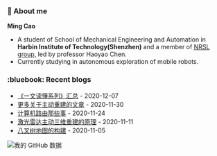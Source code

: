 ### :wave: About me
**Ming Cao**

- A student of School of Mechanical Engineering and Automation in **Harbin Institute of Technology(Shenzhen)** and a member of [NRSL group](http://nrs-lab.com), led by professor Haoyao Chen.
- Currently studying in autonomous exploration of mobile robots.

### :bluebook: Recent blogs
<!-- blog starts -->
* <a href='https://epsavlc.github.io//2020/12/07/good_articles.html' target='_blank'>《一文读懂系列》汇总</a> - 2020-12-07
* <a href='https://epsavlc.github.io//2020/11/30/more_active.html' target='_blank'>更多关于主动重建的文章</a> - 2020-11-30
* <a href='https://epsavlc.github.io//2020/11/24/route.html' target='_blank'>计算机路由那些事</a> - 2020-11-24
* <a href='https://epsavlc.github.io//2020/11/11/active_reconstruction.html' target='_blank'>激光雷达主动三维重建的原理</a> - 2020-11-11
* <a href='https://epsavlc.github.io//2020/11/05/Octomap.html' target='_blank'>八叉树地图的构建</a> - 2020-11-05
<!-- blog ends -->
![我的 GitHub 数据](https://github-readme-stats.vercel.app/api?username=EpsAvlc&show_icons=true&theme=gruvbox)
